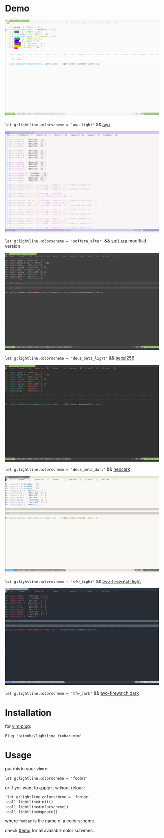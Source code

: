 # Demo

![](screenshot/ayu.png)

`let g:lightline.colorscheme = 'ayu_light'` && [ayu](https://github.com/ayu-theme/ayu-vim)

![](screenshot/softera_alter.png)

`let g:lightline.colorscheme = 'softera_alter'` && [soft-era](https://github.com/sainnhe/soft-era-vim) modified version

![](screenshot/deus_beta_light.png)

`let g:lightline.colorscheme = 'deus_beta_light'` && [seoul256](https://github.com/junegunn/seoul256.vim)

![](screenshot/deus_beta_dark.png)

`let g:lightline.colorscheme = 'deus_beta_dark'` && [neodark](https://github.com/KeitaNakamura/neodark.vim)

![](screenshot/tfw_light.png)

`let g:lightline.colorscheme = 'tfw_light'` && [two-firewatch light](https://github.com/rakr/vim-two-firewatch)

![](screenshot/tfw_dark.png)

`let g:lightline.colorscheme = 'tfw_dark'` && [two-firewatch dark](https://github.com/rakr/vim-two-firewatch)

# Installation

for [vim-plug](https://github.com/junegunn/vim-plug):

```
Plug 'sainnhe/lightline_foobar.vim'
```

# Usage

put this in your vimrc:

```
let g:lightline.colorscheme = 'foobar'
```

or if you want to apply it without reload:

```
:let g:lightline.colorscheme = 'foobar'
:call lightline#init()
:call lightline#colorscheme()
:call lightline#update()
```

where `foobar` is the name of a color scheme.

check [Demo](https://github.com/sainnhe/lightline_foobar.vim#demo) for all available color schemes.
